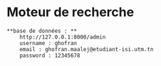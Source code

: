 # Moteur de recherche 
    **base de données : **
        http://127.0.0.1:8000/admin
        username : ghofran 
        email : ghofran.maalej@etudiant-isi.utm.tn
        password : 12345678